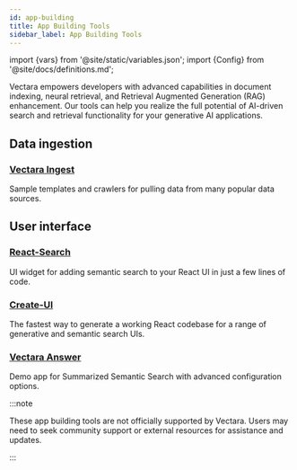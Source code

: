 ```yaml
---
id: app-building
title: App Building Tools
sidebar_label: App Building Tools
---
```


import {vars} from '@site/static/variables.json';
import {Config} from '@site/docs/definitions.md';

Vectara empowers developers with advanced capabilities in document indexing,
neural retrieval, and Retrieval Augmented Generation (RAG) enhancement. Our
tools can help you realize the full potential of AI-driven search and
retrieval functionality for your generative AI applications.

## Data ingestion

### [Vectara Ingest](/docs/build-apps/vectara-ingest)

Sample templates and crawlers for pulling data from many popular data sources.

## User interface

### [React-Search](/docs/build-apps/react-search)

UI widget for adding semantic search to your React UI in just a few lines of code.

### [Create-UI](/docs/build-apps/create-ui)

The fastest way to generate a working React codebase for a range of generative
and semantic search UIs.

### [Vectara Answer](/docs/build-apps/vectara-answer)

Demo app for Summarized Semantic Search with advanced configuration options.

:::note

These app building tools are not officially supported by Vectara. Users may
need to seek community support or external resources for assistance and updates.

:::
